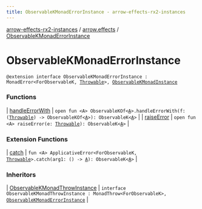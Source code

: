 ```yaml
---
title: ObservableKMonadErrorInstance - arrow-effects-rx2-instances
---
```


[arrow-effects-rx2-instances](../../index.html) / [arrow.effects](../index.html) / [ObservableKMonadErrorInstance](./index.html)

# ObservableKMonadErrorInstance

`@extension interface ObservableKMonadErrorInstance : MonadError<ForObservableK, `[`Throwable`](https://kotlinlang.org/api/latest/jvm/stdlib/kotlin/-throwable/index.html)`>, `[`ObservableKMonadInstance`](../-observable-k-monad-instance/index.html)

### Functions

| [handleErrorWith](handle-error-with.html) | `open fun <A> ObservableKOf<`[`A`](handle-error-with.html#A)`>.handleErrorWith(f: (`[`Throwable`](https://kotlinlang.org/api/latest/jvm/stdlib/kotlin/-throwable/index.html)`) -> ObservableKOf<`[`A`](handle-error-with.html#A)`>): ObservableK<`[`A`](handle-error-with.html#A)`>` |
| [raiseError](raise-error.html) | `open fun <A> raiseError(e: `[`Throwable`](https://kotlinlang.org/api/latest/jvm/stdlib/kotlin/-throwable/index.html)`): ObservableK<`[`A`](raise-error.html#A)`>` |

### Extension Functions

| [catch](../../arrow.effects.observablek.applicative-error/arrow.typeclasses.-applicative-error/catch.html) | `fun <A> ApplicativeError<ForObservableK, `[`Throwable`](https://kotlinlang.org/api/latest/jvm/stdlib/kotlin/-throwable/index.html)`>.catch(arg1: () -> `[`A`](../../arrow.effects.observablek.applicative-error/arrow.typeclasses.-applicative-error/catch.html#A)`): ObservableK<`[`A`](../../arrow.effects.observablek.applicative-error/arrow.typeclasses.-applicative-error/catch.html#A)`>` |

### Inheritors

| [ObservableKMonadThrowInstance](../-observable-k-monad-throw-instance.html) | `interface ObservableKMonadThrowInstance : MonadThrow<ForObservableK>, `[`ObservableKMonadErrorInstance`](./index.html) |

